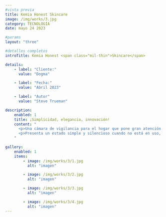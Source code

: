 ```yaml
---
#vista previa
title: Kemia Honest Skincare
image: /img/works/3.jpg
category: TECNOLOGÍA
date: mayo 24 2023

#params
layout: "three"

#detalles completos
introTitle: Kemia Honest <span class="mil-thin">Skincare</span>

details:
    - label: "Cliente:"
      value: "Dogma"

    - label: "Fecha:"
      value: "Abril 2023"

    - label: "Autor"
      value: "Steve Trueman"

description:
    enabled: 1
    title: ¡Simplicidad, elegancia, innovación!
    content: "
      <p>Una cámara de vigilancia para el hogar que pone gran atención en la seguridad y privacidad del usuario, con dos modos para ofrecer seguridad mientras protege la privacidad personal. La cámara tiene un modo abierto y cerrado, definimos el producto con dos lados claros, expresando dos estados de trabajo y emociones.</p>
      <p>Presenta un estado simple y silencioso cuando no está en uso, ofreciendo una sensación de calma y seguridad. Al mismo tiempo, la cámara se adapta a una variedad de entornos, proporcionando elegantes opciones de instalación, tanto de pared como en pie.</p>
    "

gallery: 
    enabled: 1
    items:
        - image: /img/works/3/1.jpg
          alt: "imagen"

        - image: /img/works/3/2.jpg
          alt: "imagen"

        - image: /img/works/3/3.jpg
          alt: "imagen"

        - image: /img/works/3/4.jpg
          alt: "imagen"
---
```

